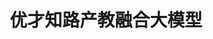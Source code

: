 ---
title: "优才知路产教融合大模型"
description: "AI求职规划师 | 赋能求职路：为个体精准导航职业机会。根据求职者具体情况，查找对应岗位，并提供切实可操的“求职陪跑”规划方案。"
image: '/images/优才知路.png'
# demo: '/files/BookDone_demo.mp4'
# code: 'https://github.com/yourusername/project1'
slides: '/files/优才知路产教融合大模型.pdf'
--- 
